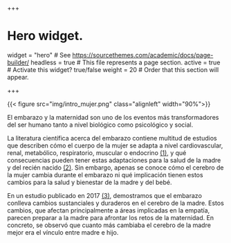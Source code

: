 +++
# Hero widget.
widget = "hero"  # See https://sourcethemes.com/academic/docs/page-builder/
headless = true  # This file represents a page section.
active = true  # Activate this widget? true/false
weight = 20  # Order that this section will appear.


+++

{{< figure src="img/intro_mujer.png" class="alignleft" width="90%">}}



El embarazo y la maternidad son uno de los eventos más transformadores del ser humano tanto a nivel biológico como psicológico y social. 

La literatura científica acerca del embarazo contiene multitud de estudios que describen cómo el cuerpo de la mujer se adapta a nivel cardiovascular, renal, metabólico, respiratorio, muscular o endocrino [(1)](https://www.ncbi.nlm.nih.gov/pmc/articles/PMC4928162/), y qué consecuencias pueden tener estas adaptaciones para la salud de la madre y del recién nacido [(2)](https://www.ncbi.nlm.nih.gov/pmc/articles/PMC3376705/). Sin embargo, apenas se conoce cómo el cerebro de la mujer cambia durante el embarazo ni qué implicación tienen estos cambios para la salud y bienestar de la madre y del bebé. 

En un estudio publicado en 2017 [(3)](https://pubmed.ncbi.nlm.nih.gov/27991897/), demostramos que el embarazo conlleva cambios sustanciales y duraderos en el cerebro de la madre. Estos cambios, que afectan principalmente a áreas implicadas en la empatía, parecen preparar a la madre para afrontar los retos de la maternidad. En concreto, se observó que cuanto más cambiaba el cerebro de la madre mejor era el vínculo entre madre e hijo. 

